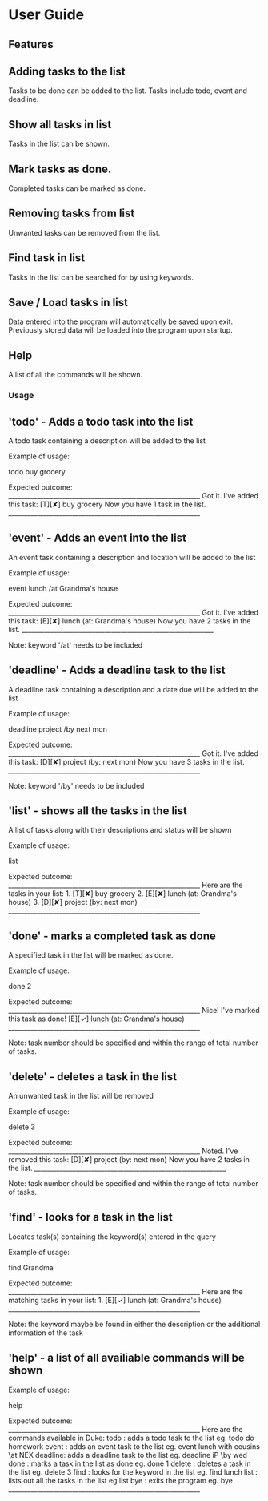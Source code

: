 # User Guide

## Features 

## Adding tasks to the list

Tasks to be done can be added to the list.
Tasks include todo, event and deadline.

## Show all tasks in list

Tasks in the list can be shown.

## Mark tasks as done.

Completed tasks can be marked as done.

## Removing tasks from list

Unwanted tasks can be removed from the list.

## Find task in list

Tasks in the list can be searched for by using keywords.

## Save / Load tasks in list

Data entered into the program will automatically be saved upon exit.
Previously stored data will be loaded into the program upon startup.

## Help

A list of all the commands will be shown.

### Usage

## 'todo' - Adds a todo task into the list

A todo task containing a description will be added to the list

Example of usage:

todo buy grocery

Expected outcome:
    ____________________________________________________________
     Got it. I've added this task:
       [T][✘] buy grocery
     Now you have 1 task in the list.
    ____________________________________________________________

## 'event' - Adds an event into the list

An event task containing a description and location will be added to the list

Example of usage:

event lunch /at Grandma's house

Expected outcome:
    ____________________________________________________________
     Got it. I've added this task:
       [E][✘] lunch (at: Grandma's house)
     Now you have 2 tasks in the list.
    ____________________________________________________________

Note: keyword '/at' needs to be included

## 'deadline' - Adds a deadline task to the list

A deadline task containing a description and a date due will be added to the list

Example of usage:

deadline project /by next mon

Expected outcome:
    ____________________________________________________________
     Got it. I've added this task:
       [D][✘] project (by: next mon)
     Now you have 3 tasks in the list.
    ____________________________________________________________

Note: keyword '/by' needs to be included

## 'list' - shows all the tasks in the list

A list of tasks along with their descriptions and status will be shown

Example of usage:

list

Expected outcome:
    ____________________________________________________________
     Here are the tasks in your list:
     1. [T][✘] buy grocery
     2. [E][✘] lunch (at: Grandma's house)
     3. [D][✘] project (by: next mon)
    ____________________________________________________________

## 'done' - marks a completed task as done

A specified task in the list will be marked as done.

Example of usage:

done 2

Expected outcome:
    ____________________________________________________________
     Nice! I've marked this task as done!
      [E][✓] lunch (at: Grandma's house)
    ____________________________________________________________

Note: task number should be specified and within the range of total number of tasks.

## 'delete' - deletes a task in the list

An unwanted task in the list will be removed

Example of usage:

delete 3

Expected outcome:
    ____________________________________________________________
     Noted. I've removed this task:
      [D][✘] project (by: next mon)
     Now you have 2 tasks in the list.
    ____________________________________________________________

Note: task number should be specified and within the range of total number of tasks.

## 'find' - looks for a task in the list

Locates task(s) containing the keyword(s) entered in the query

Example of usage:

find Grandma

Expected outcome:
    ____________________________________________________________
     Here are the matching tasks in your list:
     1. [E][✓] lunch (at: Grandma's house)
    ____________________________________________________________

Note: the keyword maybe be found in either the description or the additional information of the task

## 'help' - a list of all availiable commands will be shown

Example of usage:

help

Expected outcome:
    ____________________________________________________________
     Here are the commands available in Duke:
     todo    : adds a todo task to the list
     eg. todo do homework
     event   : adds an event task to the list
     eg. event lunch with cousins \at NEX
     deadline: adds a deadline task to the list
     eg. deadline iP \by wed
     done    : marks a task in the list as done
     eg. done 1
     delete  : deletes a task in the list
     eg. delete 3
     find    : looks for the keyword in the list
     eg. find lunch
     list    : lists out all the tasks in the list
     eg list
     bye     : exits the program
     eg. bye
    ____________________________________________________________

